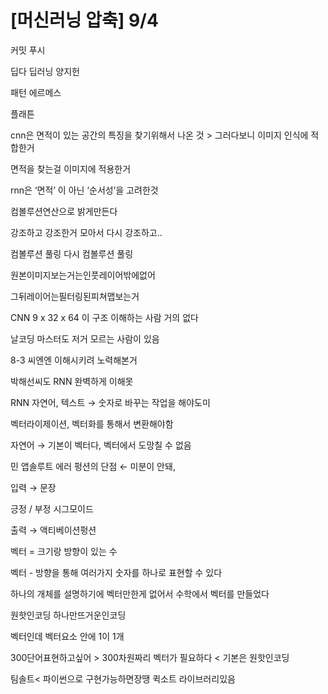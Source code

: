  

# [머신러닝 압축] 9/4

커밋 푸시

딥다 딥러닝 양지헌

패턴 에르메스

플래튼

cnn은 면적이 있는 공간의 특징을 찾기위해서 나온 것 > 그러다보니 이미지 인식에 적합한거

면적을 찾는걸 이미지에 적용한거

rnn은 ‘면적’ 이 아닌 ‘순서성’을 고려한것

컴볼루션연산으로 밝게만든다

강조하고 강조한거 모아서 다시 강조하고..

컴볼루션 풀링 다시 컴볼루션 풀링

원본이미지보는거는인풋레이어밖에없어

그뒤레이어는필터링된피쳐맵보는거

CNN 9 x 32 x 64 이 구조 이해하는 사람 거의 없다

날코딩 마스터도 저거 모르는 사람이 있음

8-3 씨엔엔 이해시키려 노력해본거

박해선씨도 RNN 완벽하게 이해못

RNN 자연어, 텍스트 → 숫자로 바꾸는 작업을 해야도미

벡터라이제이션, 벡터화를 통해서 변환해야함

자연어 → 기본이 벡터다, 벡터에서 도망칠 수 없음

민 앱솔루트 에러 펑션의 단점 ← 미분이 안돼,

입력 → 문장

긍정 / 부정 시그모이드

출력 → 액티베이션펑션

벡터 = 크기랑 방향이 있는 수

벡터 - 방향을 통해 여러가지 숫자를 하나로 표현할 수 있다

하나의 개체를 설명하기에 벡터만한게 없어서 수학에서 벡터를 만들었다

원핫인코딩 하나만뜨거운인코딩

벡터인데 벡터요소 안에 1이 1개

300단어표현하고싶어 > 300차원짜리 벡터가 필요하다 < 기본은 원핫인코딩

팀솔트< 파이썬으로 구현가능하면장땡 퀵소트 라이브러리있음